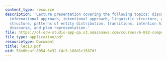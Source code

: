 ```yaml
---
content_type: resource
description: 'Lecture presentation covering the following topics: discourse processing,
  informational approach, intentional approach, linguistic structure, attentional
  structure, patterns of entity distribution, transitions, intention hierarchy, coherent
  discourse, and plan representation.'
file: https://ol-ocw-studio-app-qa.s3.amazonaws.com/courses/6-892-computational-models-of-discourse-spring-2004/58e0bcaf80546e32f4c3188d1c1587df_lec13.pdf
file_type: application/pdf
resourcetype: Document
title: lec13.pdf
uid: 58e0bcaf-8054-6e32-f4c3-188d1c1587df
---
```


